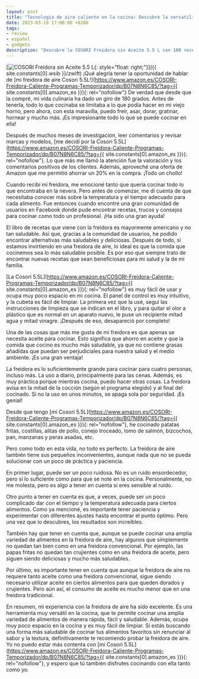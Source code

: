 ```yaml
---
layout: post
title: "Tecnología de aire caliente en la cocina: Descubre la versatilidad de la COSORI Freidora sin Aceite 5.5 L con 100 deliciosas recetas en español"
date: 2023-03-10 17:00:00 +0200
tags:
- review
- español
- gadgets
description: "Descubre la COSORI Freidora sin Aceite 5.5 L con 100 recetas en español y disfruta de alimentos saludables y crujientes con aire caliente en minutos"
---
```


[![COSORI Freidora sin Aceite 5.5 L](https://i.imgur.com/2WJEnq2t.jpg){: style="float: right;"}]({{ site.constants[0].wsib }}/zwift)
¡Qué alegría tener la oportunidad de hablar de [mi freidora de aire Cosori 5.5L!](https://www.amazon.es/COSORI-Freidora-Caliente-Programas-Temporizador/dp/B07N8N6C85/?tag={{ site.constants[0].amazon_es }}){: rel="nofollow"} De verdad que desde que la compré, mi vida culinaria ha dado un giro de 180 grados. Antes de tenerla, todo lo que cocinaba se limitaba a lo que podía hacer en mi viejo horno, pero ahora, con esta maravilla, puedo freír, asar, dorar, gratinar, hornear y mucho más. ¡Es impresionante todo lo que se puede cocinar en ella!

Después de muchos meses de investigación, leer comentarios y revisar marcas y modelos, [me decidí por la Cosori 5.5L](https://www.amazon.es/COSORI-Freidora-Caliente-Programas-Temporizador/dp/B07N8N6C85/?tag={{ site.constants[0].amazon_es }}){: rel="nofollow"}. Lo que más me llamó la atención fue la valoración y los comentarios positivos de los clientes. Además, aproveché una oferta de Amazon que me permitió ahorrar un 20% en la compra. ¡Todo un chollo!

Cuando recibí mi freidora, me emocioné tanto que quería cocinar todo lo que encontraba en la nevera. Pero antes de comenzar, me di cuenta de que necesitaba conocer más sobre la temperatura y el tiempo adecuado para cada alimento. Fue entonces cuando encontré una gran comunidad de usuarios en Facebook donde pude encontrar recetas, trucos y consejos para cocinar como todo un profesional. ¡Ha sido una gran ayuda!

El libro de recetas que viene con la freidora es mayormente americano y no tan saludable. Así que, gracias a la comunidad de usuarios, he podido encontrar alternativas más saludables y deliciosas. Después de todo, si estamos invirtiendo en una freidora de aire, lo ideal es que la comida que cocinemos sea lo más saludable posible. Es por eso que siempre trato de encontrar nuevas recetas que sean beneficiosas para mi salud y la de mi familia.

[La Cosori 5.5L](https://www.amazon.es/COSORI-Freidora-Caliente-Programas-Temporizador/dp/B07N8N6C85/?tag={{ site.constants[0].amazon_es }}){: rel="nofollow"} es muy fácil de usar y ocupa muy poco espacio en mi cocina. El panel de control es muy intuitivo, y la cubeta es fácil de limpiar. La primera vez que la usé, seguí las instrucciones de limpieza que se indican en el libro, y para quitar el olor a plástico que es normal en un aparato nuevo, le puse un recipiente mitad agua y mitad vinagre. ¡Después de eso, desapareció por completo!

Una de las cosas que más me gusta de mi freidora es que apenas se necesita aceite para cocinar. Esto significa que ahorro en aceite y que la comida que cocino es mucho más saludable, ya que no contiene grasas añadidas que puedan ser perjudiciales para nuestra salud y el medio ambiente. ¡Es una gran ventaja!

La freidora es lo suficientemente grande para cocinar para cuatro personas, incluso más. La uso a diario, principalmente para las cenas. Además, es muy práctica porque mientras cocina, puedo hacer otras cosas. La freidora avisa en la mitad de la cocción (según el programa elegido) y al final del cocinado. Si no la uso en unos minutos, se apaga sola por seguridad. ¡Es genial!

Desde que tengo [mi Cosori 5.5L](https://www.amazon.es/COSORI-Freidora-Caliente-Programas-Temporizador/dp/B07N8N6C85/?tag={{ site.constants[0].amazon_es }}){: rel="nofollow"}, he cocinado patatas fritas, costillas, alitas de pollo, conejo troceado, lomo de salmón, bizcochos, pan, manzanas y peras asadas, etc.

Pero como todo en esta vida, no todo es perfecto. La freidora de aire también tiene sus pequeños inconvenientes, aunque nada que no se pueda solucionar con un poco de práctica y paciencia.

En primer lugar, puede ser un poco ruidosa. No es un ruido ensordecedor, pero sí lo suficiente como para que se note en la cocina. Personalmente, no me molesta, pero es algo a tener en cuenta si eres sensible al ruido.

Otro punto a tener en cuenta es que, a veces, puede ser un poco complicado dar con el tiempo y la temperatura adecuada para ciertos alimentos. Como ya mencioné, es importante tener paciencia y experimentar con diferentes ajustes hasta encontrar el punto óptimo. Pero una vez que lo descubres, los resultados son increíbles.

También hay que tener en cuenta que, aunque se puede cocinar una amplia variedad de alimentos en la freidora de aire, hay algunos que simplemente no quedan tan bien como en una freidora convencional. Por ejemplo, las papas fritas no quedan tan crujientes como en una freidora de aceite, pero siguen siendo deliciosas y mucho más saludables.

Por último, es importante tener en cuenta que aunque la freidora de aire no requiere tanto aceite como una freidora convencional, sigue siendo necesario utilizar aceite en ciertos alimentos para que queden dorados y crujientes. Pero aún así, el consumo de aceite es mucho menor que en una freidora tradicional.

En resumen, mi experiencia con la freidora de aire ha sido excelente. Es una herramienta muy versátil en la cocina, que te permite cocinar una amplia variedad de alimentos de manera rápida, fácil y saludable. Además, ocupa muy poco espacio en la cocina y es muy fácil de limpiar. Si estás buscando una forma más saludable de cocinar tus alimentos favoritos sin renunciar al sabor y la textura, definitivamente te recomiendo probar la freidora de aire. Yo no puedo estar más contenta con [mi Cosori 5.5L](https://www.amazon.es/COSORI-Freidora-Caliente-Programas-Temporizador/dp/B07N8N6C85/?tag={{ site.constants[0].amazon_es }}){: rel="nofollow"}, y espero que tú también disfrutes cocinando con ella tanto como yo.
